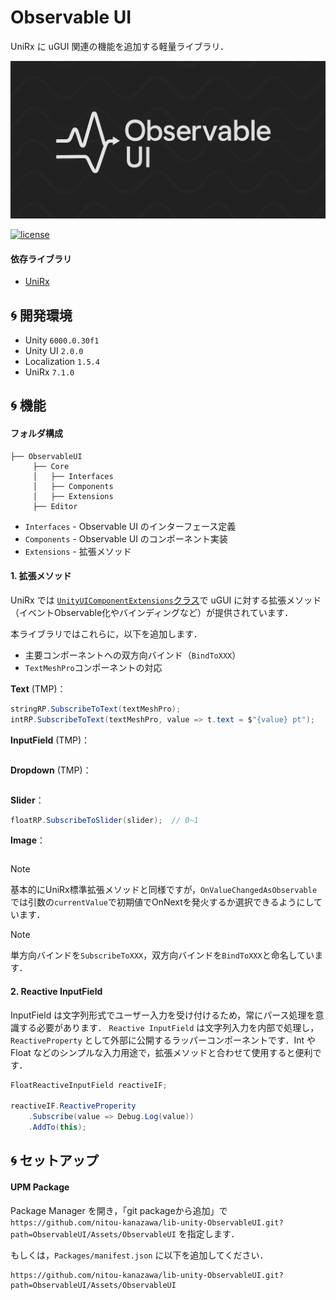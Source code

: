 # Observable UI

UniRx に uGUI 関連の機能を追加する軽量ライブラリ．

<img src="docs/images/header.png" width=800>

[![license](https://img.shields.io/badge/LICENSE-MIT-green.svg)](LICENSE)

#### 依存ライブラリ
- [UniRx][github: UniRx]

## 🌀 開発環境
- Unity `6000.0.30f1`
- Unity UI `2.0.0`
- Localization `1.5.4`
- UniRx `7.1.0`

## 🌀 機能

#### フォルダ構成

```
├── ObservableUI
     ├── Core
     │   ├── Interfaces
     │   ├── Components
     │   ├── Extensions
     ├── Editor
```

- `Interfaces` - Observable UI のインターフェース定義
- `Components` - Observable UI のコンポーネント実装
- `Extensions` - 拡張メソッド


#### 1. 拡張メソッド

UniRx では [`UnityUIComponentExtensions`クラス][github: UnityUIComponentExtensions]で uGUI に対する拡張メソッド（イベントObservable化やバインディングなど）が提供されています．

本ライブラリではこれらに，以下を追加します．
- 主要コンポーネントへの双方向バインド（`BindToXXX`）
- `TextMeshPro`コンポーネントの対応

**Text** (TMP)：
```cs
stringRP.SubscribeToText(textMeshPro);
intRP.SubscribeToText(textMeshPro, value => t.text = $"{value} pt");
```

**InputField** (TMP)：
```cs

```

**Dropdown** (TMP)：
```cs

```

**Slider**：
```cs
floatRP.SubscribeToSlider(slider);  // 0~1
```

**Image**：
```cs

```

> [!note]
> 基本的にUniRx標準拡張メソッドと同様ですが，`OnValueChangedAsObservable`では引数の`currentValue`で初期値でOnNextを発火するか選択できるようにしています．

> [!note]
> 単方向バインドを`SubscribeToXXX`，双方向バインドを`BindToXXX`と命名しています．

#### 2. Reactive InputField

InputField は文字列形式でユーザー入力を受け付けるため，常にパース処理を意識する必要があります．
`Reactive InputField` は文字列入力を内部で処理し，`ReactiveProperty` として外部に公開するラッパーコンポーネントです．Int や Float などのシンプルな入力用途で，拡張メソッドと合わせて使用すると便利です．


```cs
FloatReactiveInputField reactiveIF;

reactiveIF.ReactiveProperity
    .Subscribe(value => Debug.Log(value))
    .AddTo(this);
```

## 🌀 セットアップ

#### UPM Package
Package Manager を開き，「git packageから追加」で `https://github.com/nitou-kanazawa/lib-unity-ObservableUI.git?path=ObservableUI/Assets/ObservableUI` を指定します．

もしくは，`Packages/manifest.json` に以下を追加してください．
```
https://github.com/nitou-kanazawa/lib-unity-ObservableUI.git?path=ObservableUI/Assets/ObservableUI
```



<!-- Link -->
[github: UniRx]: https://github.com/neuecc/UniRx/tree/master
[github: UnityUIComponentExtensions]: https://github.com/neuecc/UniRx/blob/master/Assets/Plugins/UniRx/Scripts/UnityEngineBridge/UnityUIComponentExtensions.cs
